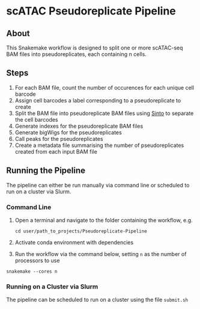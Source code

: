 # scATAC Pseudoreplicate Pipeline
## About
This Snakemake workflow is designed to split one or more scATAC-seq BAM files into pseudoreplicates, each containing n cells.

## Steps
1. For each BAM file, count the number of occurences for each unique cell barcode
2. Assign cell barcodes a label corresponding to a pseudoreplicate to create
3. Split the BAM file into pseudoreplicate BAM files using [Sinto](https://timoast.github.io/sinto/) to separate the cell barcodes
4. Generate indexes for the pseudoreplicate BAM files
5. Generate bigWigs for the pseudoreplicates
6. Call peaks for the pseudoreplicates
7. Create a metadata file summarising the number of pseudoreplicates created from each input BAM file

## Running the Pipeline
The pipeline can either be run manually via command line or scheduled to run on a cluster via Slurm.

### Command Line
1. Open a terminal and navigate to the folder containing the workflow, e.g.
   
   `cd user/path_to_projects/Pseudoreplicate-Pipeline`

2. Activate conda environment with dependencies
3. Run the workflow via the command below, setting `n` as the number of processors to use

`snakemake --cores n`

### Running on a Cluster via Slurm
The pipeline can be scheduled to run on a cluster using the file `submit.sh`
